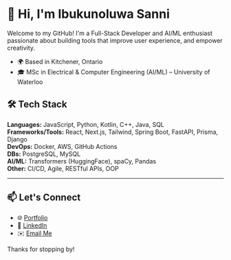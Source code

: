 # 👋 Hi, I'm Ibukunoluwa Sanni

Welcome to my GitHub! I'm a Full-Stack Developer and AI/ML enthusiast passionate about building tools that improve user experience, and empower creativity. 

- 🌍 Based in Kitchener, Ontario
- 🎓 MSc in Electrical & Computer Engineering (AI/ML) – University of Waterloo

## 🛠 Tech Stack

**Languages:** JavaScript, Python, Kotlin, C++, Java, SQL  
**Frameworks/Tools:** React, Next.js, Tailwind, Spring Boot, FastAPI, Prisma, Django  
**DevOps:** Docker, AWS, GitHub Actions  
**DBs:** PostgreSQL, MySQL  
**AI/ML:** Transformers (HuggingFace), spaCy, Pandas  
**Other:** CI/CD, Agile, RESTful APIs, OOP

---

## 📫 Let's Connect

- 🌐 [Portfolio](https://ibukunoluwa-chinedu-sanni-portfolio.netlify.app/)
- 💼 [LinkedIn](https://www.linkedin.com/in/ibukunoluwasanni/)
- ✉️ [Email Me](mailto:ibukun.sanni@gmail.com)

Thanks for stopping by!
